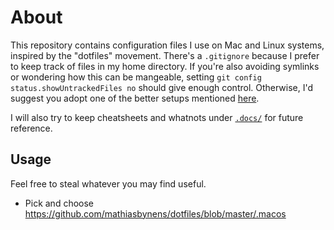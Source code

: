# About

This repository contains configuration files I use on Mac and Linux systems, inspired by the "dotfiles" movement. There's a `.gitignore` because I prefer to keep track of files in my home directory. If you're also avoiding symlinks or wondering how this can be mangeable, setting `git config status.showUntrackedFiles no` should give enough control. Otherwise, I'd suggest you adopt one of the better setups mentioned [here](https://news.ycombinator.com/item?id=11070797).

I will also try to keep cheatsheets and whatnots under [`.docs/`](.docs) for future reference.

## Usage

Feel free to steal whatever you may find useful.

* Pick and choose https://github.com/mathiasbynens/dotfiles/blob/master/.macos
